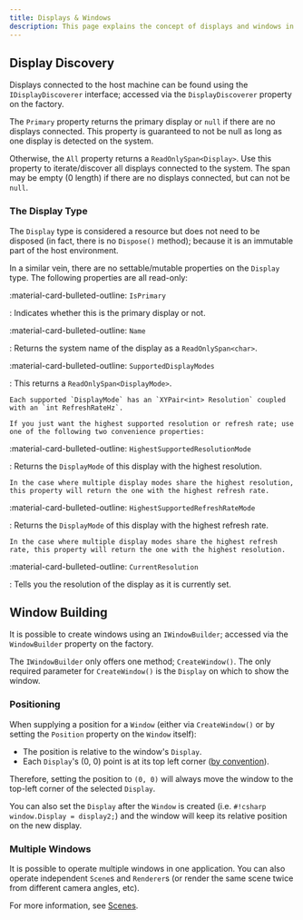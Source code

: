 ```yaml
---
title: Displays & Windows
description: This page explains the concept of displays and windows in TinyFFR.
---
```


## Display Discovery

Displays connected to the host machine can be found using the `IDisplayDiscoverer` interface; accessed via the `DisplayDiscoverer` property on the factory.

The `Primary` property returns the primary display or `null` if there are no displays connected. This property is guaranteed to not be null as long as one display is detected on the system.

Otherwise, the `All` property returns a `ReadOnlySpan<Display>`. Use this property to iterate/discover all displays connected to the system. The span may be empty (0 length) if there are no displays connected, but can not be `null`.

### The Display Type

The `Display` type is considered a resource but does not need to be disposed (in fact, there is no `Dispose()` method); because it is an immutable part of the host environment.

In a similar vein, there are no settable/mutable properties on the `Display` type. The following properties are all read-only:

<span class="def-icon">:material-card-bulleted-outline:</span> `IsPrimary`

:   Indicates whether this is the primary display or not.

<span class="def-icon">:material-card-bulleted-outline:</span> `Name`

:   Returns the system name of the display as a `ReadOnlySpan<char>`.

<span class="def-icon">:material-card-bulleted-outline:</span> `SupportedDisplayModes`

:   This returns a `ReadOnlySpan<DisplayMode>`.

	Each supported `DisplayMode` has an `XYPair<int> Resolution` coupled with an `int RefreshRateHz`.

	If you just want the highest supported resolution or refresh rate; use one of the following two convenience properties:

<span class="def-icon">:material-card-bulleted-outline:</span> `HighestSupportedResolutionMode`

:   Returns the `DisplayMode` of this display with the highest resolution.

	In the case where multiple display modes share the highest resolution, this property will return the one with the highest refresh rate.

<span class="def-icon">:material-card-bulleted-outline:</span> `HighestSupportedRefreshRateMode`

:   Returns the `DisplayMode` of this display with the highest refresh rate.

	In the case where multiple display modes share the highest refresh rate, this property will return the one with the highest resolution.

<span class="def-icon">:material-card-bulleted-outline:</span> `CurrentResolution`

:   Tells you the resolution of the display as it is currently set.

## Window Building

It is possible to create windows using an `IWindowBuilder`; accessed via the `WindowBuilder` property on the factory.

The `IWindowBuilder` only offers one method; `CreateWindow()`. The only required parameter for `CreateWindow()` is the `Display` on which to show the window.

### Positioning

When supplying a position for a `Window` (either via `CreateWindow()` or by setting the `Position` property on the `Window` itself):

* The position is relative to the window's `Display`.
* Each `Display`'s (0, 0) point is at its top left corner ([by convention](conventions.md)).

Therefore, setting the position to `(0, 0)` will always move the window to the top-left corner of the selected `Display`.

You can also set the `Display` after the `Window` is created (i.e. `#!csharp window.Display = display2;`) and the window will keep its relative position on the new display.

### Multiple Windows

It is possible to operate multiple windows in one application. You can also operate independent `Scene`s and `Renderer`s (or render the same scene twice from different camera angles, etc).

For more information, see [Scenes](scenes.md).